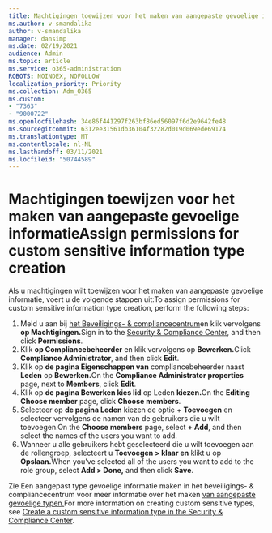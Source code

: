 ```yaml
---
title: Machtigingen toewijzen voor het maken van aangepaste gevoelige informatie
ms.author: v-smandalika
author: v-smandalika
manager: dansimp
ms.date: 02/19/2021
audience: Admin
ms.topic: article
ms.service: o365-administration
ROBOTS: NOINDEX, NOFOLLOW
localization_priority: Priority
ms.collection: Adm_O365
ms.custom:
- "7363"
- "9000722"
ms.openlocfilehash: 34e86f441297f263bf86ed56097f6d2e9642fe48
ms.sourcegitcommit: 6312ee31561db36104f32282d019d069ede69174
ms.translationtype: MT
ms.contentlocale: nl-NL
ms.lasthandoff: 03/11/2021
ms.locfileid: "50744589"
---
```

# <a name="assign-permissions-for-custom-sensitive-information-type-creation"></a><span data-ttu-id="4b223-102">Machtigingen toewijzen voor het maken van aangepaste gevoelige informatie</span><span class="sxs-lookup"><span data-stu-id="4b223-102">Assign permissions for custom sensitive information type creation</span></span>

<span data-ttu-id="4b223-103">Als u machtigingen wilt toewijzen voor het maken van aangepaste gevoelige informatie, voert u de volgende stappen uit:</span><span class="sxs-lookup"><span data-stu-id="4b223-103">To assign permissions for custom sensitive information type creation, perform the following steps:</span></span>

1. <span data-ttu-id="4b223-104">Meld u aan bij [het Beveiligings- & compliancecentrum](https://sip.protection.office.com/)en klik vervolgens **op Machtigingen.**</span><span class="sxs-lookup"><span data-stu-id="4b223-104">Sign in to the [Security & Compliance Center](https://sip.protection.office.com/), and then click **Permissions**.</span></span>
2. <span data-ttu-id="4b223-105">Klik **op Compliancebeheerder** en klik vervolgens op **Bewerken.**</span><span class="sxs-lookup"><span data-stu-id="4b223-105">Click **Compliance Administrator**, and then click **Edit**.</span></span>
3. <span data-ttu-id="4b223-106">Klik op **de pagina Eigenschappen van** compliancebeheerder naast **Leden** op **Bewerken.**</span><span class="sxs-lookup"><span data-stu-id="4b223-106">On the **Compliance Administrator properties** page, next to **Members**, click **Edit**.</span></span>
4. <span data-ttu-id="4b223-107">Klik op **de pagina Bewerken kies lid** op Leden **kiezen.**</span><span class="sxs-lookup"><span data-stu-id="4b223-107">On the **Editing Choose member** page, click **Choose members**.</span></span>
5. <span data-ttu-id="4b223-108">Selecteer op **de pagina Leden** kiezen de optie + **Toevoegen** en selecteer vervolgens de namen van de gebruikers die u wilt toevoegen.</span><span class="sxs-lookup"><span data-stu-id="4b223-108">On the **Choose members** page, select **+ Add**, and then select the names of the users you want to add.</span></span>
6. <span data-ttu-id="4b223-109">Wanneer u alle gebruikers hebt geselecteerd die u wilt toevoegen aan de rollengroep, selecteert u **Toevoegen > klaar en** klikt u op **Opslaan.**</span><span class="sxs-lookup"><span data-stu-id="4b223-109">When you've selected all of the users you want to add to the role group, select **Add > Done,** and then click **Save**.</span></span>

<span data-ttu-id="4b223-110">Zie Een aangepast type gevoelige informatie maken in het beveiligings- & compliancecentrum voor meer informatie over het maken [van aangepaste gevoelige typen.](https://docs.microsoft.com/microsoft-365/compliance/create-a-custom-sensitive-information-type)</span><span class="sxs-lookup"><span data-stu-id="4b223-110">For more information on creating custom sensitive types, see [Create a custom sensitive information type in the Security & Compliance Center](https://docs.microsoft.com/microsoft-365/compliance/create-a-custom-sensitive-information-type).</span></span>